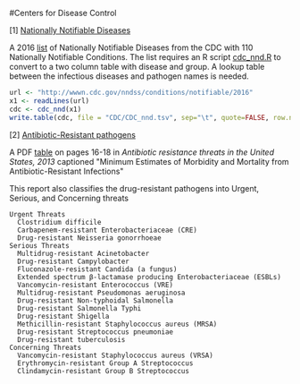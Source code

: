 #Centers for Disease Control

[1] [Nationally Notifiable Diseases](cdc_nnd.tsv)

A 2016 [list](http://wwwn.cdc.gov/nndss/conditions/notifiable/2016) of Nationally Notifiable Diseases from the CDC with 110 Nationally Notifiable Conditions.
The list requires an R script [cdc_nnd.R](cdc_nnd.R) to convert to a two column table with disease and group.  A lookup table between the infectious diseases and pathogen names is needed.


```R
url <- "http://wwwn.cdc.gov/nndss/conditions/notifiable/2016"
x1 <- readLines(url)
cdc <- cdc_nnd(x1)
write.table(cdc, file = "CDC/CDC_nnd.tsv", sep="\t", quote=FALSE, row.names=FALSE)
```


[2] [Antibiotic-Resistant pathogens](cdc_ar.tsv)

A PDF [table](http://www.cdc.gov/drugresistance/threat-report-2013/pdf/ar-threats-2013-508.pdf)  on pages 16-18 in *Antibiotic resistance threats in the United States, 2013* captioned "Minimum Estimates of Morbidity and Mortality from Antibiotic-Resistant Infections"

This report also classifies the drug-resistant pathogens into Urgent, Serious, and Concerning threats

```
Urgent Threats
  Clostridium difficile
  Carbapenem-resistant Enterobacteriaceae (CRE)
  Drug-resistant Neisseria gonorrhoeae
Serious Threats
  Multidrug-resistant Acinetobacter
  Drug-resistant Campylobacter
  Fluconazole-resistant Candida (a fungus)
  Extended spectrum β-lactamase producing Enterobacteriaceae (ESBLs)
  Vancomycin-resistant Enterococcus (VRE)
  Multidrug-resistant Pseudomonas aeruginosa
  Drug-resistant Non-typhoidal Salmonella
  Drug-resistant Salmonella Typhi
  Drug-resistant Shigella
  Methicillin-resistant Staphylococcus aureus (MRSA)
  Drug-resistant Streptococcus pneumoniae
  Drug-resistant tuberculosis
Concerning Threats
  Vancomycin-resistant Staphylococcus aureus (VRSA)
  Erythromycin-resistant Group A Streptococcus
  Clindamycin-resistant Group B Streptococcus
```




